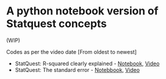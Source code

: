 # A python notebook version of Statquest concepts
(WIP)

Codes as per the video date [From oldest to newest]

* StatQuest: R-squared clearly explained - [Notebook](https://github.com/Nachimak28/my-stat-quest/blob/main/notebooks/StatQuest%20R-squared%20explained.ipynb), [Video](https://www.youtube.com/watch?v=2AQKmw14mHM)
* StatQuest: The standard error - [Notebbook](https://github.com/Nachimak28/my-stat-quest/blob/main/notebooks/StatQuest%20The%20standard%20error.ipynb), [Video](https://www.youtube.com/watch?v=XNgt7F6FqDU&t=11s)